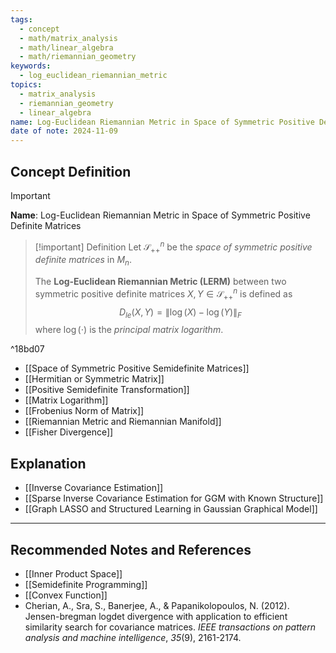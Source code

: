 ```yaml
---
tags:
  - concept
  - math/matrix_analysis
  - math/linear_algebra
  - math/riemannian_geometry
keywords:
  - log_euclidean_riemannian_metric
topics:
  - matrix_analysis
  - riemannian_geometry
  - linear_algebra
name: Log-Euclidean Riemannian Metric in Space of Symmetric Positive Definite Matrices
date of note: 2024-11-09
---
```


## Concept Definition

>[!important]
>**Name**: Log-Euclidean Riemannian Metric in Space of Symmetric Positive Definite Matrices

>[!important] Definition
>Let $\mathcal{S}_{++}^{n}$ be the *space of symmetric positive definite matrices* in $M_{n}$.
>
>The **Log-Euclidean Riemannian Metric (LERM)** between two symmetric positive definite matrices $X, Y\in \mathcal{S}_{++}^{n}$ is defined as
>$$
>D_{le}(X, Y) = \left\lVert \log(X) - \log(Y)\right\rVert_{F} 
>$$
>where $\log(\cdot)$ is the *principal matrix logarithm*.

^18bd07

- [[Space of Symmetric Positive Semidefinite Matrices]]
- [[Hermitian or Symmetric Matrix]]
- [[Positive Semidefinite Transformation]]
- [[Matrix Logarithm]]
- [[Frobenius Norm of Matrix]]
- [[Riemannian Metric and Riemannian Manifold]]
- [[Fisher Divergence]]


## Explanation


- [[Inverse Covariance Estimation]]
- [[Sparse Inverse Covariance Estimation for GGM with Known Structure]]
- [[Graph LASSO and Structured Learning in Gaussian Graphical Model]]




-----------
##  Recommended Notes and References


- [[Inner Product Space]]
- [[Semidefinite Programming]]
- [[Convex Function]]
- Cherian, A., Sra, S., Banerjee, A., & Papanikolopoulos, N. (2012). Jensen-bregman logdet divergence with application to efficient similarity search for covariance matrices. _IEEE transactions on pattern analysis and machine intelligence_, _35_(9), 2161-2174.